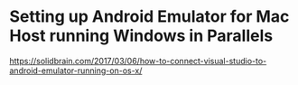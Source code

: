 # Setting up Android Emulator  for Mac Host running Windows in Parallels

https://solidbrain.com/2017/03/06/how-to-connect-visual-studio-to-android-emulator-running-on-os-x/

